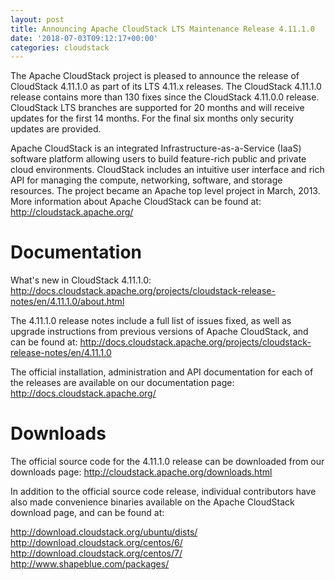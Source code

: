 ```yaml
---
layout: post
title: Announcing Apache CloudStack LTS Maintenance Release 4.11.1.0
date: '2018-07-03T09:12:17+00:00'
categories: cloudstack
---
```

The Apache CloudStack project is pleased to announce the release of CloudStack 4.11.1.0 as part of its LTS 4.11.x releases. The CloudStack 4.11.1.0 release contains more than 130 fixes since the CloudStack 4.11.0.0 release. CloudStack LTS branches are supported for 20 months and will receive updates for the first 14 months. For the final six months only security updates are provided.

Apache CloudStack is an integrated Infrastructure-as-a-Service (IaaS) software platform allowing users to build feature-rich public and private cloud environments. CloudStack includes an intuitive user interface and rich API for managing the compute, networking, software, and storage resources. The project became an Apache top level project in March, 2013. More information about Apache CloudStack can be found at:
http://cloudstack.apache.org/

# Documentation

What's new in CloudStack 4.11.1.0:
http://docs.cloudstack.apache.org/projects/cloudstack-release-notes/en/4.11.1.0/about.html

The 4.11.1.0 release notes include a full list of issues fixed, as well as upgrade instructions from previous versions of Apache CloudStack, and can be found at:
http://docs.cloudstack.apache.org/projects/cloudstack-release-notes/en/4.11.1.0

The official installation, administration and API documentation for each of the releases are available on our documentation page:
http://docs.cloudstack.apache.org/

# Downloads

The official source code for the 4.11.1.0 release can be downloaded from our downloads page:
http://cloudstack.apache.org/downloads.html

In addition to the official source code release, individual contributors have also made convenience binaries available on the Apache CloudStack download page, and can be found at:

http://download.cloudstack.org/ubuntu/dists/
http://download.cloudstack.org/centos/6/
http://download.cloudstack.org/centos/7/
http://www.shapeblue.com/packages/

